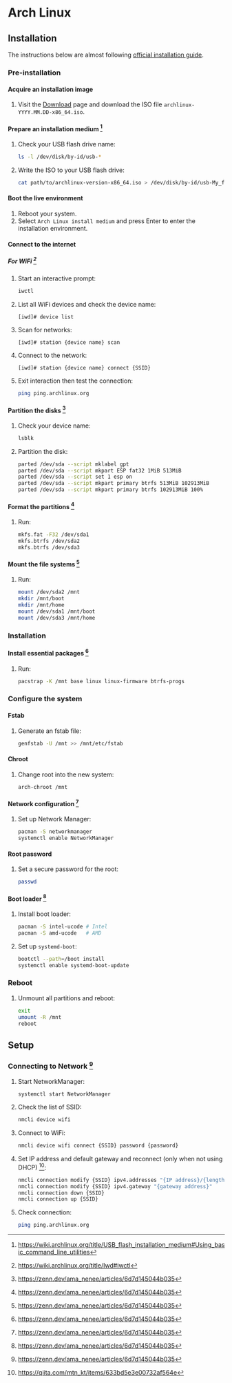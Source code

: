 # Arch Linux

## Installation

The instructions below are almost following [official installation guide](https://wiki.archlinux.org/title/Installation_guide).

### Pre-installation

#### Acquire an installation image

1. Visit the [Download](https://archlinux.org/download/) page and download the ISO file `archlinux-YYYY.MM.DD-x86_64.iso`.

#### Prepare an installation medium [^1]

1. Check your USB flash drive name:
   ```sh
   ls -l /dev/disk/by-id/usb-*
   ```
1. Write the ISO to your USB flash drive:
   ```sh
   cat path/to/archlinux-version-x86_64.iso > /dev/disk/by-id/usb-My_flash_drive
   ```

#### Boot the live environment

1. Reboot your system.
1. Select `Arch Linux install medium` and press Enter to enter the installation environment.

#### Connect to the internet

##### For WiFi [^2]

1. Start an interactive prompt:
   ```sh
   iwctl
   ```
1. List all WiFi devices and check the device name:
   ```
   [iwd]# device list
   ```
1. Scan for networks:
   ```
   [iwd]# station {device name} scan
   ```
1. Connect to the network:
   ```
   [iwd]# station {device name} connect {SSID}
   ```
1. Exit interaction then test the connection:
   ```sh
   ping ping.archlinux.org
   ```

#### Partition the disks [^3]

1. Check your device name:
   ```sh
   lsblk
   ```
1. Partition the disk:
   ```sh
   parted /dev/sda --script mklabel gpt
   parted /dev/sda --script mkpart ESP fat32 1MiB 513MiB
   parted /dev/sda --script set 1 esp on
   parted /dev/sda --script mkpart primary btrfs 513MiB 102913MiB
   parted /dev/sda --script mkpart primary btrfs 102913MiB 100%
   ```

#### Format the partitions [^3]

1. Run:
   ```sh
   mkfs.fat -F32 /dev/sda1
   mkfs.btrfs /dev/sda2
   mkfs.btrfs /dev/sda3
   ```

#### Mount the file systems [^3]

1. Run:
   ```sh
   mount /dev/sda2 /mnt
   mkdir /mnt/boot
   mkdir /mnt/home
   mount /dev/sda1 /mnt/boot
   mount /dev/sda3 /mnt/home
   ```

### Installation

#### Install essential packages [^3]

1. Run:
   ```sh
   pacstrap -K /mnt base linux linux-firmware btrfs-progs
   ```

### Configure the system

#### Fstab

1. Generate an fstab file:
   ```sh
   genfstab -U /mnt >> /mnt/etc/fstab
   ```

#### Chroot

1. Change root into the new system:
   ```sh
   arch-chroot /mnt
   ```

#### Network configuration [^3]

1. Set up Network Manager:
   ```sh
   pacman -S networkmanager
   systemctl enable NetworkManager
   ```

#### Root password

1. Set a secure password for the root:
   ```sh
   passwd
   ```

#### Boot loader [^3]

1. Install boot loader:
   ```sh
   pacman -S intel-ucode # Intel
   pacman -S amd-ucode   # AMD
   ```

1. Set up `systemd-boot`:
   ```sh
   bootctl --path=/boot install
   systemctl enable systemd-boot-update
   ```

### Reboot

1. Unmount all partitions and reboot:
   ```sh
   exit
   umount -R /mnt
   reboot
   ```

## Setup

### Connecting to Network [^3]

1. Start NetworkManager:
   ```sh
   systemctl start NetworkManager
   ```
1. Check the list of SSID:
   ```sh
   nmcli device wifi
   ```
1. Connect to WiFi:
   ```sh
   nmcli device wifi connect {SSID} password {password}
   ```
1. Set IP address and default gateway and reconnect (only when not using DHCP) [^4]:
   ```sh
   nmcli connection modify {SSID} ipv4.addresses "{IP address}/{length of subnet mask}"
   nmcli connection modify {SSID} ipv4.gateway "{gateway address}"
   nmcli connection down {SSID}
   nmcli connection up {SSID}
   ```
1. Check connection:
   ```sh
   ping ping.archlinux.org
   ```

[^1]: https://wiki.archlinux.org/title/USB_flash_installation_medium#Using_basic_command_line_utilities
[^2]: https://wiki.archlinux.org/title/Iwd#iwctl
[^3]: https://zenn.dev/ama_nenee/articles/6d7d145044b035
[^4]: https://qiita.com/mtn_kt/items/633bd5e3e00732af564e

